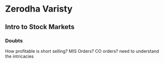 # Zerodha Varisty 

## Intro to Stock Markets

### Doubts

How profitable is short selling? MIS Orders? CO orders? need to understand the intricacies
